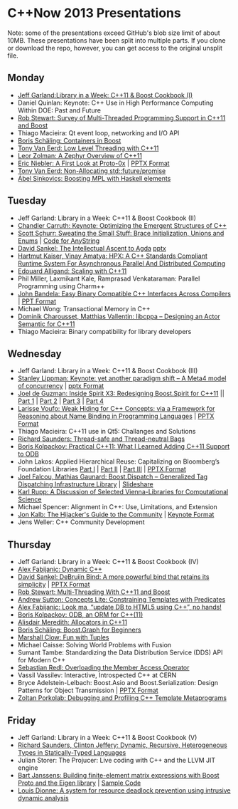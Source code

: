 # C++Now 2013 Presentations

Note: some of the presentations exceed GitHub's blob size limit of about 10MB.  These presentations have been split into multiple parts.  If you clone or download the repo, however, you can get access to the original unsplit file.


## Monday

* [Jeff Garland:Library in a Week: C++11 & Boost Cookbook (I)](https://github.com/boostcon/cppnow_presentations_2013/blob/master/mon/2013_library_in_a_week_day1.pdf?raw=true)
* Daniel Quinlan: Keynote: C++ Use in High Performance Computing Within DOE: Past and Future
* [Rob Stewart: Survey of Multi-Threaded Programming Support in C++11 and Boost](https://github.com/boostcon/cppnow_presentations_2013/blob/master/mon/mt_survey.pdf?raw=true)
* Thiago Macieira: Qt event loop, networking and I/O API
* [Boris Schäling: Containers in Boost](https://github.com/boostcon/cppnow_presentations_2013/blob/master/mon/containers_in_boost.pdf?raw=true)
* [Tony Van Eerd: Low Level Threading with C++11](https://github.com/boostcon/cppnow_presentations_2013/blob/master/mon/LowLevelThreadingWithCpp11-2013.ppt?raw=true)
* [Leor Zolman: A Zephyr Overview of C++11](https://github.com/boostcon/cppnow_presentations_2013/blob/master/mon/zephyr_cpp_overview.pdf?raw=true)
* [Eric Niebler: A First Look at Proto-0x](https://github.com/boostcon/cppnow_presentations_2013/blob/master/mon/proto-v5-preview.pdf?raw=true) | [PPTX Format](https://github.com/boostcon/cppnow_presentations_2013/blob/master/mon/proto-v5-preview.pptx?raw=true)
* [Tony Van Eerd: Non-Allocating std::future/promise](https://github.com/boostcon/cppnow_presentations_2013/blob/master/mon/future_promise.pdf?raw=true)
* [Ábel Sinkovics: Boosting MPL with Haskell elements](https://github.com/boostcon/cppnow_presentations_2013/blob/master/mon/boosting_mpl_with_haskell_elements.pdf?raw=true)

## Tuesday

* Jeff Garland: Library in a Week: C++11 & Boost Cookbook (II)
* [Chandler Carruth: Keynote: Optimizing the Emergent Structures of C++](https://github.com/boostcon/cppnow_presentations_2013/blob/master/tue/cppnow_2013keynote.pdf?raw=true)
* [Scott Schurr: Sweating the Small Stuff: Brace Initialization, Unions and Enums](https://github.com/boostcon/cppnow_presentations_2013/blob/master/tue/Cpp11_SweatingTheSmallStuff/Cpp11_SweatingTheSmallStuff_CppNow_13.pdf?raw=true) | [Code for AnyString](https://github.com/boostcon/cppnow_presentations_2013/blob/master/tue/Cpp11_SweatingTheSmallStuff/)
* [David Sankel: The Intellectual Ascent to Agda](https://github.com/boostcon/cppnow_presentations_2013/blob/master/tue/intellectual_ascent_to_agda.pdf?raw=true) [pptx](https://github.com/boostcon/cppnow_presentations_2013/blob/master/tue/intellectual_ascent_to_agda.pptx?raw=true)
* [Hartmut Kaiser, Vinay Amatya: HPX: A C++ Standards Compliant Runtime System For Asynchronous Parallel And Distributed Computing](https://github.com/boostcon/cppnow_presentations_2013/blob/master/tue/managing_asynchrony_in_cpp.pdf?raw=true)
* [Edouard Alligand: Scaling with C++11](https://github.com/boostcon/cppnow_presentations_2013/blob/master/tue/scaling_with_cpp11.pdf?raw=true)
* Phil Miller, Laxmikant Kale, Ramprasad Venkataraman: Parallel Programming using Charm++
* [John Bandela: Easy Binary Compatible C++ Interfaces Across Compilers](https://github.com/boostcon/cppnow_presentations_2013/blob/master/tue/easy_binary_compat.pdf?raw=true) | [PPT Format](https://github.com/boostcon/cppnow_presentations_2013/blob/master/tue/easy_binary_compat.ppt?raw=true)
* Michael Wong: Transactional Memory in C++
* [Dominik Charousset, Matthias Vallentin: libcppa – Designing an Actor Semantic for C++11](https://github.com/boostcon/cppnow_presentations_2013/blob/master/tue/cppnow13-libcppa.pdf?raw=true)
* Thiago Macieira: Binary compatibility for library developers

## Wednesday
* Jeff Garland: Library in a Week: C++11 & Boost Cookbook (III)
* [Stanley Lippman: Keynote: yet another paradigm shift – A Meta4 model of concurrency](https://github.com/boostcon/cppnow_presentations_2013/blob/master/wed/yaps_cppnow_2013.pdf?raw=true) | [pptx Format](https://github.co[m/boostcon/cppnow_presentations_2013/blob/master/wed/yaps_cppnow_2013.pptx?raw=true)
* [Joel de Guzman: Inside Spirit X3: Redesigning Boost.Spirit for C++11](https://github.com/boostcon/cppnow_presentations_2013/blob/master/wed/inside_spirit_x3.pdf?raw=true)  || [Part 1](https://github.com/boostcon/cppnow_presentations_2013/blob/master/wed/inside_spirit_x3_p1_of_4.pdf?raw=true) | [Part 2](https://github.com/boostcon/cppnow_presentations_2013/blob/master/wed/inside_spirit_x3_p2_of_4.pdf?raw=true) | [Part 3](https://github.com/boostcon/cppnow_presentations_2013/blob/master/wed/inside_spirit_x3_p3_of_4.pdf?raw=true) | [Part 4](https://github.com/boostcon/cppnow_presentations_2013/blob/master/wed/inside_spirit_x3_p4_of_4.pdf?raw=true)
* [Larisse Voufo: Weak Hiding for C++ Concepts: via a Framework for Reasoning about Name Binding in Programming Languages](https://github.com/boostcon/cppnow_presentations_2013/blob/master/wed/weak_hiding.pdf?raw=true) | [PPTX Format](https://github.com/boostcon/cppnow_presentations_2013/blob/master/wed/weak_hiding.pptx?raw=true)
* Thiago Macieira: C++11 use in Qt5: Challanges and Solutions
* [Richard Saunders: Thread-safe and Thread-neutral Bags](https://github.com/boostcon/cppnow_presentations_2013/blob/master/wed/ThreadSafeBagsConf.pdf?raw=true)
* [Boris Kolpackov: Practical C++11: What I Learned Adding C++11 Support to ODB](https://github.com/boostcon/cppnow_presentations_2013/blob/master/wed/practical-cxx11.pdf?raw=true)
* John Lakos: Applied Hierarchical Reuse: Capitalizing on Bloomberg’s Foundation Libraries 
   [Part I](https://github.com/boostcon/cppnow_presentations_2013/blob/master/wed/accu2013.130511b/accu2013.130511b_Part1of3.pdf?raw=true) | [Part II](https://github.com/boostcon/cppnow_presentations_2013/blob/master/wed/accu2013.130511b/accu2013.130511b_Part2of3.pdf?raw=true) | [Part III](https://github.com/boostcon/cppnow_presentations_2013/blob/master/wed/accu2013.130511b/accu2013.130511b_Part3of3.pdf?raw=true) | [PPTX Format](https://github.com/boostcon/cppnow_presentations_2013/blob/master/wed/accu2013.130511.pptx?raw=true)
* [Joel Falcou, Mathias Gaunard: Boost.Dispatch – Generalized Tag Dispatching Infrastructure Library](https://github.com/boostcon/cppnow_presentations_2013/blob/master/wed/boost_dispatch.pdf?raw=true) | [Slideshare](http://fr.slideshare.net/joelfalcou/cppnow/)
* [Karl Rupp: A Discussion of Selected Vienna-Libraries for Computational Science](https://github.com/boostcon/cppnow_presentations_2013/blob/master/wed/Rupp-Rudolf-Weinbub-Vienna-Libraries-Final.pdf?raw=true)
* Michael Spencer: Alignment in C++: Use, Limitations, and Extension
* [Jon Kalb: The Hijacker's Guide to the Community](https://github.com/boostcon/cppnow_presentations_2013/blob/master/wed/hijackers_guide.pdf?raw=true) | [Keynote Format](https://github.com/boostcon/cppnow_presentations_2013/blob/master/wed/hijackers_guide.key?raw=true)
* Jens Weller: C++ Community Development

## Thursday
* Jeff Garland: Library in a Week: C++11 & Boost Cookbook (IV)
* [Alex Fabijanic: Dynamic C++](https://github.com/boostcon/cppnow_presentations_2013/blob/master/thu/DynamicCpp.pdf?raw=true)
* [David Sankel: DeBruijn Bind: A more powerful bind that retains its simplicity](https://github.com/boostcon/cppnow_presentations_2013/blob/master/thu/DeBruijn_Bind.pdf?raw=true) | [PPTX Format](https://github.com/boostcon/cppnow_presentations_2013/blob/master/thu/DeBruijn_Bind.pptx?raw=true)
* [Rob Stewart: Multi-Threading With C++11 and Boost](https://github.com/boostcon/cppnow_presentations_2013/blob/master/thu/mt_with_cpp.pdf?raw=true)
* [Andrew Sutton: Concepts Lite: Constraining Templates with Predicates](https://github.com/boostcon/cppnow_presentations_2013/blob/master/thu/concepts-lite.pdf?raw=true)
* [Alex Fabijanic: Look ma, “update DB to HTML5 using C++”, no hands!](https://github.com/boostcon/cppnow_presentations_2013/blob/master/thu/LookMa.pdf?raw=true)
* [Boris Kolpackov: ODB, an ORM for C++(11)](https://github.com/boostcon/cppnow_presentations_2013/blob/master/thu/odb-orm-cxx11.pdf?raw=true)
* [Alisdair Meredith: Allocators in C++11](https://github.com/boostcon/cppnow_presentations_2013/blob/master/thu/cpp11_allocators.pdf?raw=true)
* [Boris Schäling: Boost.Graph for Beginners](https://github.com/boostcon/cppnow_presentations_2013/blob/master/thu/boost_graph.pdf?raw=true)
* [Marshall Clow: Fun with Tuples](https://github.com/boostcon/cppnow_presentations_2013/blob/master/thu/fun_with_tuples.pdf?raw=true)
* Michael Caisse: Solving World Problems with Fusion
* Sumant Tambe: Standardizing the Data Distribution Service (DDS) API for Modern C++
* [Sebastian Redl: Overloading the Member Access Operator](https://github.com/boostcon/cppnow_presentations_2013/blob/master/thu/overloading_dot.pdf?raw=true)
* Vassil Vassilev: Interactive, Introspected C++ at CERN	
* Bryce Adelstein-Lelbach: Boost.Asio and Boost.Serialization: Design Patterns for Object Transmission | [PPTX Format](https://github.com/boostcon/cppnow_presentations_2013/blob/master/thu/asio_serialization.pptx?raw=true)
* [Zoltan Porkolab: Debugging and Profiling C++ Template Metaprograms](https://github.com/boostcon/cppnow_presentations_2013/blob/master/thu/tmpdebug_cppnow13.pdf?raw=true)

## Friday
* Jeff Garland: Library in a Week: C++11 & Boost Cookbook (V)
* [Richard Saunders, Clinton Jeffery: Dynamic, Recursive, Heterogeneous Types in Statically-Typed Languages](https://github.com/boostcon/cppnow_presentations_2013/blob/master/fri/DynRec.pdf?raw=true)
* Julian Storer: The Projucer: Live coding with C++ and the LLVM JIT engine
* [Bart Janssens: Building finite-element matrix expressions with Boost Proto and the Eigen library](https://github.com/boostcon/cppnow_presentations_2013/blob/master/fri/proto-eigen-fem.pdf?raw=true) | [Sample Code](http://github.com/barche/eigen-proto)
* [Louis Dionne: A system for resource deadlock prevention using intrusive dynamic analysis](http://ldionne.github.io/d2-cppnow-2013)
